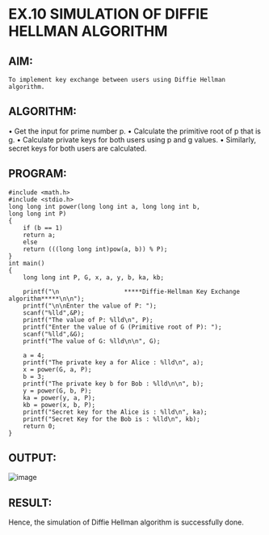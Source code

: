 # EX.10 SIMULATION OF DIFFIE HELLMAN ALGORITHM
## AIM:
	To implement key exchange between users using Diffie Hellman algorithm.

## ALGORITHM:
•	Get the input for prime number p.
•	Calculate the primitive root of p that is g.
•	Calculate private keys for both users using p and g values.
•	Similarly, secret keys for both users are calculated.

## PROGRAM:
```
#include <math.h>
#include <stdio.h>
long long int power(long long int a, long long int b,
long long int P)
{
    if (b == 1)
    return a;
    else
    return (((long long int)pow(a, b)) % P);
}
int main()
{
    long long int P, G, x, a, y, b, ka, kb;
    
    printf("\n                  *****Diffie-Hellman Key Exchange algorithm*****\n\n");
    printf("\n\nEnter the value of P: ");
    scanf("%lld",&P); 
    printf("The value of P: %lld\n", P);
    printf("Enter the value of G (Primitive root of P): ");
    scanf("%lld",&G); 
    printf("The value of G: %lld\n\n", G);
    
    a = 4; 
    printf("The private key a for Alice : %lld\n", a);
    x = power(G, a, P);
    b = 3; 
    printf("The private key b for Bob : %lld\n\n", b);
    y = power(G, b, P); 
    ka = power(y, a, P); 
    kb = power(x, b, P); 
    printf("Secret key for the Alice is : %lld\n", ka);
    printf("Secret Key for the Bob is : %lld\n", kb);
    return 0;
}
```
## OUTPUT:
![image](https://github.com/user-attachments/assets/2f2f539f-9742-4029-8a15-4577f9022d2b)
## RESULT:
Hence, the simulation of Diffie Hellman algorithm is successfully done.
